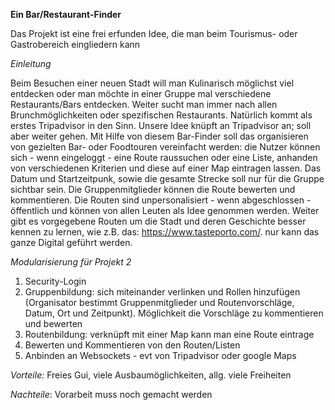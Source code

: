**Ein Bar/Restaurant-Finder**

Das Projekt ist eine frei erfunden Idee, die man beim Tourismus- oder Gastrobereich eingliedern kann

_Einleitung_

Beim Besuchen einer neuen Stadt will man Kulinarisch möglichst viel entdecken oder man möchte in einer Gruppe mal verschiedene Restaurants/Bars entdecken. Weiter sucht man immer nach allen Brunchmöglichkeiten oder spezifischen Restaurants. Natürlich kommt als erstes Tripadvisor in den Sinn. Unsere Idee knüpft an Tripadvisor an; soll aber weiter gehen. Mit Hilfe von diesem Bar-Finder soll das organisieren von gezielten Bar- oder Foodtouren vereinfacht werden: die Nutzer können sich - wenn eingeloggt - eine Route raussuchen oder eine Liste, anhanden von verschiedenen Kriterien und diese auf einer Map eintragen lassen. Das Datum und Startzeitpunk, sowie die gesamte Strecke soll nur für die Gruppe sichtbar sein. Die Gruppenmitglieder können die Route bewerten und kommentieren. Die Routen sind unpersonalisiert - wenn abgeschlossen - öffentlich und können von allen Leuten als Idee genommen werden. Weiter gibt es vorgegebene Routen um die Stadt und deren Geschichte besser kennen zu lernen, wie z.B. das: https://www.tasteporto.com/. nur kann das ganze Digital geführt werden.

_Modularisierung für Projekt 2_
1. Security-Login
2. Gruppenbildung: sich miteinander verlinken und Rollen hinzufügen (Organisator bestimmt Gruppenmitglieder und Routenvorschläge, Datum, Ort und Zeitpunkt). Möglichkeit die Vorschläge zu kommentieren und bewerten
3. Routenbildung: verknüpft mit einer Map kann man eine Route eintrage
4. Bewerten und Kommentieren von den Routen/Listen
5. Anbinden an Websockets - evt von Tripadvisor oder google Maps

_Vorteile:_
Freies Gui, viele Ausbaumöglichkeiten, allg. viele Freiheiten 

_Nachteile_:
Vorarbeit muss noch gemacht werden



